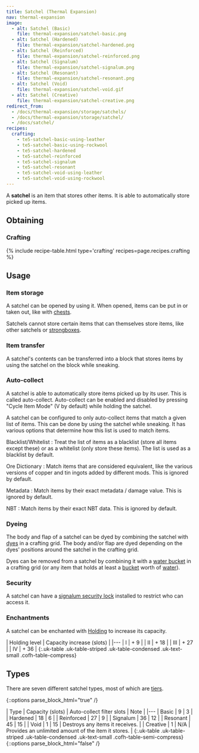 ```yaml
---
title: Satchel (Thermal Expansion)
nav: thermal-expansion
image:
  - alt: Satchel (Basic)
    file: thermal-expansion/satchel-basic.png
  - alt: Satchel (Hardened)
    file: thermal-expansion/satchel-hardened.png
  - alt: Satchel (Reinforced)
    file: thermal-expansion/satchel-reinforced.png
  - alt: Satchel (Signalum)
    file: thermal-expansion/satchel-signalum.png
  - alt: Satchel (Resonant)
    file: thermal-expansion/satchel-resonant.png
  - alt: Satchel (Void)
    file: thermal-expansion/satchel-void.gif
  - alt: Satchel (Creative)
    file: thermal-expansion/satchel-creative.png
redirect_from:
  - /docs/thermal-expansion/storage/satchels/
  - /docs/thermal-expansion/storage/satchel/
  - /docs/satchel/
recipes:
  crafting:
    - te5-satchel-basic-using-leather
    - te5-satchel-basic-using-rockwool
    - te5-satchel-hardened
    - te5-satchel-reinforced
    - te5-satchel-signalum
    - te5-satchel-resonant
    - te5-satchel-void-using-leather
    - te5-satchel-void-using-rockwool
---
```


A **satchel** is an item that stores other items. It is able to automatically
store picked up items.


Obtaining
---------

### Crafting
{% include recipe-table.html type='crafting' recipes=page.recipes.crafting %}


Usage
-----

### Item storage
A satchel can be opened by using it. When opened, items can be put in or taken
out, like with [chests](https://minecraft.gamepedia.com/Chest).

Satchels cannot store certain items that can themselves store items, like other
satchels or [strongboxes](/docs/thermal-expansion/strongbox/).

### Item transfer
A satchel's contents can be transferred into a block that stores items by using
the satchel on the block while sneaking.

### Auto-collect
A satchel is able to automatically store items picked up by its user. This is
called auto-collect. Auto-collect can be enabled and disabled by pressing "Cycle
Item Mode" (V by default) while holding the satchel.

A satchel can be configured to only auto-collect items that match a given list
of items. This can be done by using the satchel while sneaking. It has various
options that determine how this list is used to match items.

Blacklist/Whitelist
: Treat the list of items as a blacklist (store all items except these) or as a
whitelist (only store these items). The list is used as a blacklist by default.

Ore Dictionary
: Match items that are considered equivalent, like the various versions of
copper and tin ingots added by different mods. This is ignored by default.

Metadata
: Match items by their exact metadata / damage value. This is ignored by
default.

NBT
: Match items by their exact NBT data. This is ignored by default.

### Dyeing
The body and flap of a satchel can be dyed by combining the satchel with
[dyes](https://minecraft.gamepedia.com/Dye) in a crafting grid. The body and/or
flap are dyed depending on the dyes' positions around the satchel in the
crafting grid.

Dyes can be removed from a satchel by combining it with a [water
bucket](https://minecraft.gamepedia.com/Water_Bucket) in a crafting grid (or any
item that holds at least a [bucket](https://minecraft.gamepedia.com/Bucket)
worth of [water](https://minecraft.gamepedia.com/Water)).

### Security
A satchel can have a [signalum security lock](/docs/thermal-foundation/signalum-security-lock/)
installed to restrict who can access it.

### Enchantments
A satchel can be enchanted with [Holding](/docs/cofh-core/holding/) to increase its
capacity.

| Holding level | Capacity increase (slots) |
|---
| I | + 9 |
| II | + 18 |
| III | + 27 |
| IV | + 36 |
{:.uk-table .uk-table-striped .uk-table-condensed .uk-text-small .cofh-table-compress}


Types
-----

There are seven different satchel types, most of which are
[tiers](/docs/thermal-foundation/tiers/).

{::options parse_block_html="true" /}
<div class="uk-overflow-container">
| Type | Capacity (slots) | Auto-collect filter slots | Note |
|---
| Basic | 9 | 3 |
| Hardened | 18 | 6 |
| Reinforced | 27 | 9 |
| Signalum | 36 | 12 |
| Resonant | 45 | 15 |
| Void | 1 | 15 | Destroys any items it receives. |
| Creative | 1 | N/A | Provides an unlimited amount of the item it stores. |
{:.uk-table .uk-table-striped .uk-table-condensed .uk-text-small .cofh-table-semi-compress}
</div>
{::options parse_block_html="false" /}
